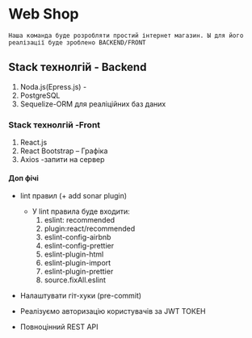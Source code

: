 # Web Shop
    Наша команда буде розробляти простий інтернет магазин. Ы для його реалізації буде зроблено BACKEND/FRONT

## Stack технолгій - Backend
1. Noda.js(Epress.js) -
2. PostgreSQL
3. Sequelize-ORM для реаліційних баз даних

### Stack технолгій -Front
1. React.js
2. React Bootstrap – Графіка
3. Axios -запити на сервер


#### Доп фічі
* lint правил (+ add sonar plugin)
    * У lint правила буде входити:
       1. eslint: recommended
       2. plugin:react/recommended
       3. eslint-config-airbnb
       4. eslint-config-prettier
       5. eslint-plugin-html
       6. eslint-plugin-import
       7. eslint-plugin-prettier
       8. source.fixAll.eslint
      
* Налаштувати гіт-хуки (pre-commit)
* Реалізуємо авторизацію користувачів за JWT ТОКЕН
* Повноцінний REST API